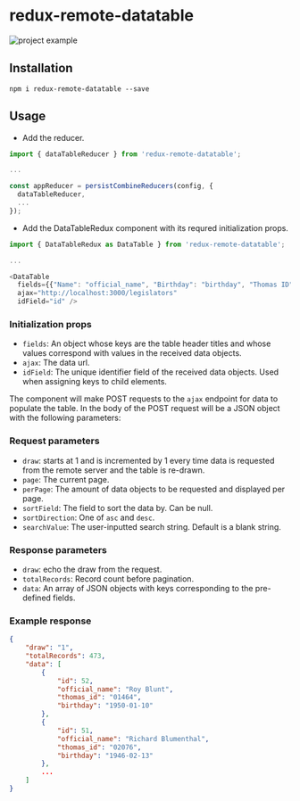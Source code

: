 # redux-remote-datatable

![project example](https://storage.googleapis.com/brrrr/redux-datatable.gif)

## Installation

`npm i redux-remote-datatable --save`

## Usage

- Add the reducer.

```javascript
import { dataTableReducer } from 'redux-remote-datatable';

...

const appReducer = persistCombineReducers(config, {
  dataTableReducer,
  ...
});
```

- Add the DataTableRedux component with its requred initialization props.

```javascript
import { DataTableRedux as DataTable } from 'redux-remote-datatable';

...

<DataTable
  fields={{"Name": "official_name", "Birthday": "birthday", "Thomas ID": "thomas_id" }}
  ajax="http://localhost:3000/legislators"
  idField="id" />
```

### Initialization props

- `fields`: An object whose keys are the table header titles and whose values correspond with values in the received data objects.
- `ajax`: The data url.
- `idField`: The unique identifier field of the received data objects. Used when assigning keys to child elements.

The component will make POST requests to the `ajax` endpoint for data to populate the table. In the body of the POST request will be a JSON object with the following parameters:

### Request parameters

- `draw`: starts at 1 and is incremented by 1 every time data is requested from the remote server and the table is re-drawn.
- `page`: The current page.
- `perPage`: The amount of data objects to be requested and displayed per page.
- `sortField`: The field to sort the data by. Can be null.
- `sortDirection`: One of `asc` and `desc`.
- `searchValue`: The user-inputted search string. Default is a blank string.

### Response parameters

- `draw`: echo the draw from the request.
- `totalRecords`: Record count before pagination.
- `data`: An array of JSON objects with keys corresponding to the pre-defined fields.

### Example response

```json
{
    "draw": "1",
    "totalRecords": 473,
    "data": [
        {
            "id": 52,
            "official_name": "Roy Blunt",
            "thomas_id": "01464",
            "birthday": "1950-01-10"
        },
        {
            "id": 51,
            "official_name": "Richard Blumenthal",
            "thomas_id": "02076",
            "birthday": "1946-02-13"
        },
        ...
    ]
}
```